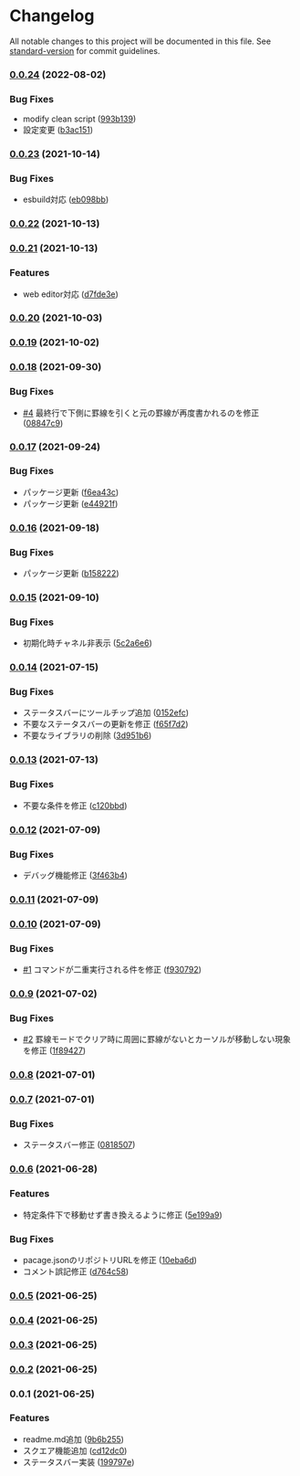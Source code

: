 # Changelog

All notable changes to this project will be documented in this file. See [standard-version](https://github.com/conventional-changelog/standard-version) for commit guidelines.

### [0.0.24](https://github.com/taizod1024/vscode-boxdraw-extension/compare/v0.0.23...v0.0.24) (2022-08-02)


### Bug Fixes

* modify clean script ([993b139](https://github.com/taizod1024/vscode-boxdraw-extension/commit/993b139556bb2ff25ac4173b061df5819cd94a4c))
* 設定変更 ([b3ac151](https://github.com/taizod1024/vscode-boxdraw-extension/commit/b3ac151af7691d72bc1ab5f3994cc7f180943cd9))

### [0.0.23](https://github.com/taizod1024/vscode-boxdraw-extension/compare/v0.0.22...v0.0.23) (2021-10-14)


### Bug Fixes

* esbuild対応 ([eb098bb](https://github.com/taizod1024/vscode-boxdraw-extension/commit/eb098bb5a6fe7144a7b2fee76ea054a9ca9e1994))

### [0.0.22](https://github.com/taizod1024/vscode-boxdraw-extension/compare/v0.0.21...v0.0.22) (2021-10-13)

### [0.0.21](https://github.com/taizod1024/vscode-boxdraw-extension/compare/v0.0.20...v0.0.21) (2021-10-13)


### Features

* web editor対応 ([d7fde3e](https://github.com/taizod1024/vscode-boxdraw-extension/commit/d7fde3ee4194dc8272c8a2bde5b54494a6dd322c))

### [0.0.20](https://github.com/taizod1024/vscode-boxdraw-extension/compare/v0.0.19...v0.0.20) (2021-10-03)

### [0.0.19](https://github.com/taizod1024/vscode-boxdraw-extension/compare/v0.0.18...v0.0.19) (2021-10-02)

### [0.0.18](https://github.com/taizod1024/vscode-boxdraw-extension/compare/v0.0.17...v0.0.18) (2021-09-30)


### Bug Fixes

* [#4](https://github.com/taizod1024/vscode-boxdraw-extension/issues/4) 最終行で下側に罫線を引くと元の罫線が再度書かれるのを修正 ([08847c9](https://github.com/taizod1024/vscode-boxdraw-extension/commit/08847c9524e0fee74fdbfae519bc83f8512b7597))

### [0.0.17](https://github.com/taizod1024/vscode-boxdraw-extension/compare/v0.0.16...v0.0.17) (2021-09-24)


### Bug Fixes

* パッケージ更新 ([f6ea43c](https://github.com/taizod1024/vscode-boxdraw-extension/commit/f6ea43c16b42ebc30e997a25cdc2de375af3965a))
* パッケージ更新 ([e44921f](https://github.com/taizod1024/vscode-boxdraw-extension/commit/e44921fa90f8b073c9ae1685bfc277ad564fd6a4))

### [0.0.16](https://github.com/taizod1024/vscode-boxdraw-extension/compare/v0.0.15...v0.0.16) (2021-09-18)


### Bug Fixes

* パッケージ更新 ([b158222](https://github.com/taizod1024/vscode-boxdraw-extension/commit/b158222cda356fee1a18448bd0631d9a72430df2))

### [0.0.15](https://github.com/taizod1024/vscode-boxdraw-extension/compare/v0.0.14...v0.0.15) (2021-09-10)


### Bug Fixes

* 初期化時チャネル非表示 ([5c2a6e6](https://github.com/taizod1024/vscode-boxdraw-extension/commit/5c2a6e6b0b0dc16b894a7b6badc8e46d261492e1))

### [0.0.14](https://github.com/taizod1024/vscode-boxdraw-extension/compare/v0.0.13...v0.0.14) (2021-07-15)


### Bug Fixes

* ステータスバーにツールチップ追加 ([0152efc](https://github.com/taizod1024/vscode-boxdraw-extension/commit/0152efce80ab3d3500714eee4dbf349db07dc00c))
* 不要なステータスバーの更新を修正 ([f65f7d2](https://github.com/taizod1024/vscode-boxdraw-extension/commit/f65f7d2aa7436fdfe76566c2b7f519ccc8481fff))
* 不要なライブラリの削除 ([3d951b6](https://github.com/taizod1024/vscode-boxdraw-extension/commit/3d951b634d68edbca008853d6ae0cb08802d65d9))

### [0.0.13](https://github.com/taizod1024/vscode-boxdraw-extension/compare/v0.0.12...v0.0.13) (2021-07-13)


### Bug Fixes

* 不要な条件を修正 ([c120bbd](https://github.com/taizod1024/vscode-boxdraw-extension/commit/c120bbd72401abab75f355ba17601a8930d4cc0b))

### [0.0.12](https://github.com/taizod1024/vscode-boxdraw-extension/compare/v0.0.11...v0.0.12) (2021-07-09)


### Bug Fixes

* デバッグ機能修正 ([3f463b4](https://github.com/taizod1024/vscode-boxdraw-extension/commit/3f463b4bb469fe6935b75f9f0fd9e22d75fd0ec7))

### [0.0.11](https://github.com/taizod1024/vscode-boxdraw-extension/compare/v0.0.10...v0.0.11) (2021-07-09)

### [0.0.10](https://github.com/taizod1024/vscode-boxdraw-extension/compare/v0.0.9...v0.0.10) (2021-07-09)


### Bug Fixes

* [#1](https://github.com/taizod1024/vscode-boxdraw-extension/issues/1) コマンドが二重実行される件を修正 ([f930792](https://github.com/taizod1024/vscode-boxdraw-extension/commit/f930792bfc5b1e2f412ca5b628833911849fe378))

### [0.0.9](https://github.com/taizod1024/vscode-boxdraw-extension/compare/v0.0.8...v0.0.9) (2021-07-02)


### Bug Fixes

* [#2](https://github.com/taizod1024/vscode-boxdraw-extension/issues/2) 罫線モードでクリア時に周囲に罫線がないとカーソルが移動しない現象を修正 ([1f89427](https://github.com/taizod1024/vscode-boxdraw-extension/commit/1f89427226ae01fb68b890ab1fe4e7fffa075f85))

### [0.0.8](https://github.com/taizod1024/vscode-boxdraw-extension/compare/v0.0.7...v0.0.8) (2021-07-01)

### [0.0.7](https://github.com/taizod1024/vscode-boxdraw-extension/compare/v0.0.6...v0.0.7) (2021-07-01)


### Bug Fixes

* ステータスバー修正 ([0818507](https://github.com/taizod1024/vscode-boxdraw-extension/commit/08185070bf639b8ae5682b9e5397241e5580aefa))

### [0.0.6](https://github.com/taizod1024/vscode-boxdraw-extension/compare/v0.0.5...v0.0.6) (2021-06-28)


### Features

* 特定条件下で移動せず書き換えるように修正 ([5e199a9](https://github.com/taizod1024/vscode-boxdraw-extension/commit/5e199a943245f2c162a8f9ba89ba41f617519cac))


### Bug Fixes

* pacage.jsonのリポジトリURLを修正 ([10eba6d](https://github.com/taizod1024/vscode-boxdraw-extension/commit/10eba6d9beab815277ab357293a9c33f542d9b7f))
* コメント誤記修正 ([d764c58](https://github.com/taizod1024/vscode-boxdraw-extension/commit/d764c58f982d06e39a4522de2c252f7c4d10ad6a))

### [0.0.5](https://github.com/taizod1024/boxdraw-extension/compare/v0.0.4...v0.0.5) (2021-06-25)

### [0.0.4](https://github.com/taizod1024/boxdraw-extension/compare/v0.0.3...v0.0.4) (2021-06-25)

### [0.0.3](https://github.com/taizod1024/boxdraw-extension/compare/v0.0.2...v0.0.3) (2021-06-25)

### [0.0.2](https://github.com/taizod1024/boxdraw-extension/compare/v0.0.1...v0.0.2) (2021-06-25)

### 0.0.1 (2021-06-25)


### Features

* readme.md追加 ([9b6b255](https://github.com/taizod1024/boxdraw-extension/commit/9b6b25540142ef603e324aab4b1efa2ee6cf8a0e))
* スクエア機能追加 ([cd12dc0](https://github.com/taizod1024/boxdraw-extension/commit/cd12dc0280533c5ed10c3b508d7c2fc7b5d855ae))
* ステータスバー実装 ([199797e](https://github.com/taizod1024/boxdraw-extension/commit/199797eb0b6d01d75a48f7863cbd04c04b2891d4))
